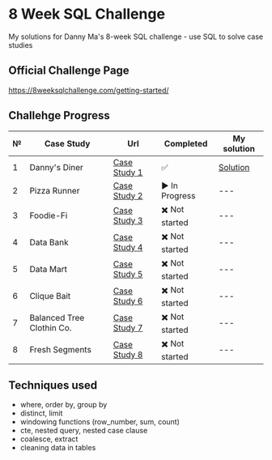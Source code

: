 # 8 Week SQL Challenge
My solutions for Danny Ma's 8-week SQL challenge - use SQL to solve case studies

## Official Challenge Page
https://8weeksqlchallenge.com/getting-started/

## Challehge Progress
№ | Case Study| Url | Completed | My solution
---|---|---|---|---|
1 | Danny's Diner | [Case Study 1](https://8weeksqlchallenge.com/case-study-1/)| :white_check_mark: |[Solution](https://github.com/jmaynard-n/sql-8week-challenge/blob/main/case%20%231/Case%20%231%20README.md)|
2 | Pizza Runner | [Case Study 2](https://8weeksqlchallenge.com/case-study-2/)| :arrow_forward: In Progress |---|
3 | Foodie-Fi | [Case Study 3](https://8weeksqlchallenge.com/case-study-3/)| :heavy_multiplication_x: Not started |---|
4 | Data Bank | [Case Study 4](https://8weeksqlchallenge.com/case-study-4/)| :heavy_multiplication_x: Not started |---|
5 | Data Mart | [Case Study 5](https://8weeksqlchallenge.com/case-study-5/)| :heavy_multiplication_x: Not started |---|
6 | Clique Bait | [Case Study 6](https://8weeksqlchallenge.com/case-study-6/)| :heavy_multiplication_x: Not started |---|
7 | Balanced Tree Clothin Co. | [Case Study 7](https://8weeksqlchallenge.com/case-study-7/)| :heavy_multiplication_x: Not started |---|
8 | Fresh Segments | [Case Study 8](https://8weeksqlchallenge.com/case-study-8/)| :heavy_multiplication_x: Not started |---|

## Techniques used
- where, order by, group by
- distinct, limit
- windowing functions (row_number, sum, count)
- cte, nested query, nested case clause
- coalesce, extract
- cleaning data in tables
